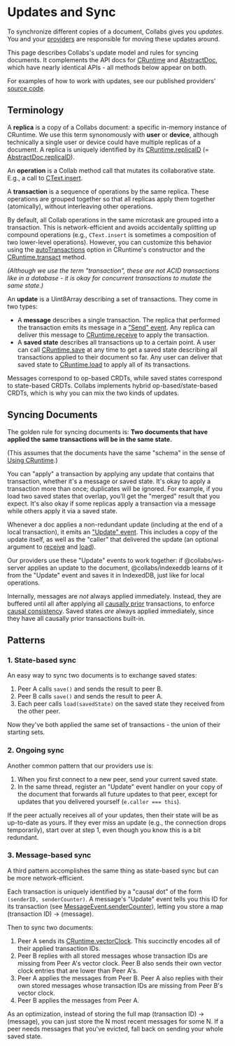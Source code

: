# Updates and Sync

To synchronize different copies of a document, Collabs gives you _updates_. You and your [providers](../guide/providers.html) are responsible for moving these updates around.

This page describes Collabs's update model and rules for syncing documents. It complements the API docs for [CRuntime](../api/collabs/classes/CRuntime.html) and [AbstractDoc](../api/collabs/classes/AbstractDoc.html), which have nearly identical APIs - all methods below appear on both.

For examples of how to work with updates, see our published providers' [source code](https://github.com/composablesys/collabs).

## Terminology

A **replica** is a copy of a Collabs document: a specific in-memory instance of CRuntime. We use this term synonomously with **user** or **device**, although technically a single user or device could have multiple replicas of a document. A replica is uniquely identified by its [CRuntime.replicaID](../api/collabs/classes/CRuntime.html#replicaID) (= [AbstractDoc.replicaID](../api/collabs/classes/AbstractDoc.html#replicaID)).

An **operation** is a Collab method call that mutates its collaborative state. E.g., a call to [CText.insert](../api/collabs/classes/CText.html#insert).

A **transaction** is a sequence of operations by the same replica. These operations are grouped together so that all replicas apply them together (atomically), without interleaving other operations.

By default, all Collab operations in the same microtask are grouped into a transaction. This is network-efficient and avoids accidentally splitting up compound operations (e.g., `CText.insert` is sometimes a composition of two lower-level operations). However, you can customize this behavior using the [autoTransactions](../api/collabs/interfaces/DocOptions.html#autoTransactions) option in CRuntime's constructor and the [CRuntime.transact](../api/collabs/classes/CRuntime.html#transact) method.

_(Although we use the term "transaction", these are not ACID transactions like in a database - it is okay for concurrent transactions to mutate the same state.)_

An **update** is a Uint8Array describing a set of transactions. They come in two types:

- A **message** describes a single transaction. The replica that performed the transaction emits its message in a ["Send" event](../api/collabs/interfaces/DocEventsRecord.html#Send). Any replica can deliver this message to [CRuntime.receive](../api/collabs/classes/CRuntime.html#receive) to apply the transaction.
- A **saved state** describes all transactions up to a certain point. A user can call [CRuntime.save](../api/collabs/classes/CRuntime.html#save) at any time to get a saved state describing all transactions applied to their document so far. Any user can deliver that saved state to [CRuntime.load](../api/collabs/classes/CRuntime.html#load) to apply all of its transactions.

Messages correspond to op-based CRDTs, while saved states correspond to state-based CRDTs. Collabs implements hybrid op-based/state-based CRDTs, which is why you can mix the two kinds of updates.

## Syncing Documents

The golden rule for syncing documents is: **Two documents that have applied the same transactions will be in the same state.**

(This assumes that the documents have the same "schema" in the sense of [Using CRuntime](../guide/documents.html#using-cruntime).)

You can "apply" a transaction by applying any update that contains that transaction, whether it's a message or saved state. It's okay to apply a transaction more than once; duplicates will be ignored. For example, if you load two saved states that overlap, you'll get the "merged" result that you expect. It's also okay if some replicas apply a transaction via a message while others apply it via a saved state.

Whenever a doc applies a non-redundant update (including at the end of a local transaction), it emits an ["Update" event](../api/collabs/interfaces/DocEventsRecord.html#Update). This includes a copy of the update itself, as well as the "caller" that delivered the update (an optional argument to [receive](../api/collabs/classes/CRuntime.html#receive) and [load](../api/collabs/classes/CRuntime.html#load)).

Our providers use these "Update" events to work together: if @collabs/ws-server applies an update to the document, @collabs/indexeddb learns of it from the "Update" event and saves it in IndexedDB, just like for local operations.

Internally, messages are _not_ always applied immediately. Instead, they are buffered until all after applying all [causally prior](https://en.wikipedia.org/wiki/Happened-before) transactions, to enforce [causal consistency](https://en.wikipedia.org/wiki/Causal_consistency). Saved states _are_ always applied immediately, since they have all causally prior transactions built-in.

## Patterns

### 1. State-based sync

An easy way to sync two documents is to exchange saved states:

1. Peer A calls `save()` and sends the result to peer B.
2. Peer B calls `save()` and sends the result to peer A.
3. Each peer calls `load(savedState)` on the saved state they received from the other peer.

Now they've both applied the same set of transactions - the union of their starting sets.

### 2. Ongoing sync

Another common pattern that our providers use is:

1. When you first connect to a new peer, send your current saved state.
2. In the same thread, register an "Update" event handler on your copy of the document that forwards all future updates to that peer, except for updates that you delivered yourself (`e.caller === this`).

If the peer actually receives all of your updates, then their state will be as up-to-date as yours. If they ever miss an update (e.g., the connection drops temporarily), start over at step 1, even though you know this is a bit redundant.

### 3. Message-based sync

A third pattern accomplishes the same thing as state-based sync but can be more network-efficient.

Each transaction is uniquely identified by a "causal dot" of the form `(senderID, senderCounter)`. A message's "Update" event tells you this ID for its transaction (see [MessageEvent.senderCounter](../api/collabs/interfaces/MessageEvent.html#senderCounter)), letting you store a map (transaction ID) -> (message).

Then to sync two documents:

1. Peer A sends its [CRuntime.vectorClock](../api/collabs/classes/CRuntime.html#vectorClock). This succinctly encodes all of their applied transaction IDs.
2. Peer B replies with all stored messages whose transaction IDs are missing from Peer A's vector clock. Peer B also sends their own vector clock entries that are lower than Peer A's.
3. Peer A applies the messages from Peer B. Peer A also replies with their own stored messages whose transaction IDs are missing from Peer B's vector clock.
4. Peer B applies the messages from Peer A.

As an optimization, instead of storing the full map (transaction ID) -> (message), you can just store the N most recent messages for some N. If a peer needs messages that you've evicted, fall back on sending your whole saved state.
